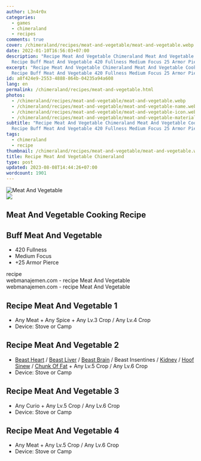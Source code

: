 ```yaml
---
author: L3n4r0x
categories:
  - games
  - chimeraland
  - recipes
comments: true
cover: /chimeraland/recipes/meat-and-vegetable/meat-and-vegetable.webp
date: 2022-01-10T16:56:03+07:00
description: "Recipe Meat And Vegetable Chimeraland Meat And Vegetable Cooking
  Recipe Buff Meat And Vegetable 420 Fullness Medium Focus 25 Armor Pierce "
excerpt: "Recipe Meat And Vegetable Chimeraland Meat And Vegetable Cooking
  Recipe Buff Meat And Vegetable 420 Fullness Medium Focus 25 Armor Pierce "
id: a8f424e9-2553-4888-864b-04235a94a608
lang: en
permalink: /chimeraland/recipes/meat-and-vegetable.html
photos:
  - /chimeraland/recipes/meat-and-vegetable/meat-and-vegetable.webp
  - /chimeraland/recipes/meat-and-vegetable/meat-and-vegetable-name.webp
  - /chimeraland/recipes/meat-and-vegetable/meat-and-vegetable-icon.webp
  - /chimeraland/recipes/meat-and-vegetable/meat-and-vegetable-material.webp
subtitle: "Recipe Meat And Vegetable Chimeraland Meat And Vegetable Cooking
  Recipe Buff Meat And Vegetable 420 Fullness Medium Focus 25 Armor Pierce "
tags:
  - chimeraland
  - recipe
thumbnail: /chimeraland/recipes/meat-and-vegetable/meat-and-vegetable.webp
title: Recipe Meat And Vegetable Chimeraland
type: post
updated: 2023-08-08T14:44:26+07:00
wordcount: 1901
---
```


<link
  rel="stylesheet"
  href="https://rawcdn.githack.com/dimaslanjaka/Web-Manajemen/870a349/css/bootstrap-5-3-0-alpha3-wrapper.css"
/>
<section id="bootstrap-wrapper">
  <div data-bs-theme="dark">
    <div class="card mb-2">
      <div class="card-body">
        <div class="row g-0">
          <div class="col-sm-4 position-relative mb-2">
            <img
              src="https://www.webmanajemen.com/chimeraland/recipes/meat-and-vegetable/meat-and-vegetable-material.webp"
              class="card-img fit-cover w-100 h-100"
              alt="Meat And Vegetable"
              data-fancybox="true"
            />
          </div>
          <div class="col-sm-8 mb-2">
            <div class="card-body">
              <div class="d-flex flex-row align-items-center mb-3">
                <img
                  class="d-inline-block me-2"
                  src="https://www.webmanajemen.com/chimeraland/recipes/meat-and-vegetable/meat-and-vegetable-icon.webp"
                  width="auto"
                  height="auto"
                  style="vertical-align: middle"
                />
                <h2 class="fs-5">Meat And Vegetable Cooking Recipe</h2>
              </div>
              <h2 class="card-title fs-5">Buff Meat And Vegetable</h2>
              <div class="card-text">
                <ul>
                  <li>420 Fullness</li>
                  <li>Medium Focus</li>
                  <li>+25 Armor Pierce</li>
                </ul>
              </div>
              <span class="badge rounded-pill">recipe</span>
            </div>
            <div class="card-footer text-end text-muted mt-auto">
              webmanajemen.com - recipe Meat And Vegetable
            </div>
          </div>
        </div>
      </div>
      <div class="card-footer text-end text-muted">
        webmanajemen.com - recipe Meat And Vegetable
      </div>
    </div>
    <div class="row mb-2">
      <div class="col-12 col-lg-6 recipe-item mb-2">
        <div class="card">
          <div class="card-body">
            <h2 class="card-title fs-5">Recipe Meat And Vegetable 1</h2>
            <div class="card-text">
              <ul>
                <li>
                  Any Meat<span> + </span>Any Spice<span> + </span>Any Lv.3
                  Crop<span> / </span>Any Lv.4 Crop
                </li>
                <li>Device: Stove or Camp</li>
              </ul>
            </div>
          </div>
        </div>
      </div>
      <div class="col-12 col-lg-6 recipe-item mb-2">
        <div class="card">
          <div class="card-body">
            <h2 class="card-title fs-5">Recipe Meat And Vegetable 2</h2>
            <div class="card-text">
              <ul>
                <li>
                  <a
                    class="text-decoration-none text-primary"
                    href="/chimeraland/materials/beast-heart.html"
                    >Beast Heart</a
                  ><span> / </span
                  ><a
                    class="text-decoration-none text-primary"
                    href="/chimeraland/materials/beast-liver.html"
                    >Beast Liver</a
                  ><span> / </span
                  ><a
                    class="text-decoration-none text-primary"
                    href="/chimeraland/materials/beast-brain.html"
                    >Beast Brain</a
                  ><span> / </span>Beast Insentines<span> / </span
                  ><a
                    class="text-decoration-none text-primary"
                    href="/chimeraland/materials/kidney.html"
                    >Kidney</a
                  ><span> / </span
                  ><a
                    class="text-decoration-none text-primary"
                    href="/chimeraland/materials/hoof-sinew.html"
                    >Hoof Sinew</a
                  ><span> / </span
                  ><a
                    class="text-decoration-none text-primary"
                    href="/chimeraland/materials/chunk-of-fat.html"
                    >Chunk Of Fat</a
                  ><span> + </span>Any Lv.5 Crop<span> / </span>Any Lv.6 Crop
                </li>
                <li>Device: Stove or Camp</li>
              </ul>
            </div>
          </div>
        </div>
      </div>
      <div class="col-12 col-lg-6 recipe-item mb-2">
        <div class="card">
          <div class="card-body">
            <h2 class="card-title fs-5">Recipe Meat And Vegetable 3</h2>
            <div class="card-text">
              <ul>
                <li>
                  Any Curio<span> + </span>Any Lv.5 Crop<span> / </span>Any Lv.6
                  Crop
                </li>
                <li>Device: Stove or Camp</li>
              </ul>
            </div>
          </div>
        </div>
      </div>
      <div class="col-12 col-lg-6 recipe-item mb-2">
        <div class="card">
          <div class="card-body">
            <h2 class="card-title fs-5">Recipe Meat And Vegetable 4</h2>
            <div class="card-text">
              <ul>
                <li>
                  Any Meat<span> + </span>Any Lv.5 Crop<span> / </span>Any Lv.6
                  Crop
                </li>
                <li>Device: Stove or Camp</li>
              </ul>
            </div>
          </div>
        </div>
      </div>
    </div>
  </div>
</section>